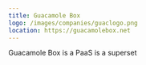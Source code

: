 ```yaml
---
title: Guacamole Box
logo: /images/companies/guaclogo.png
location: https://guacamolebox.net
---
```


Guacamole Box is a PaaS is a superset 
